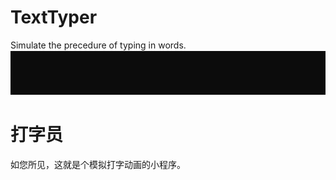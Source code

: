 # TextTyper
Simulate the precedure of typing in words.  
![](https://github.com/bac0id/TextTyper/blob/master/demo.gif?raw=true)

# 打字员
如您所见，这就是个模拟打字动画的小程序。
